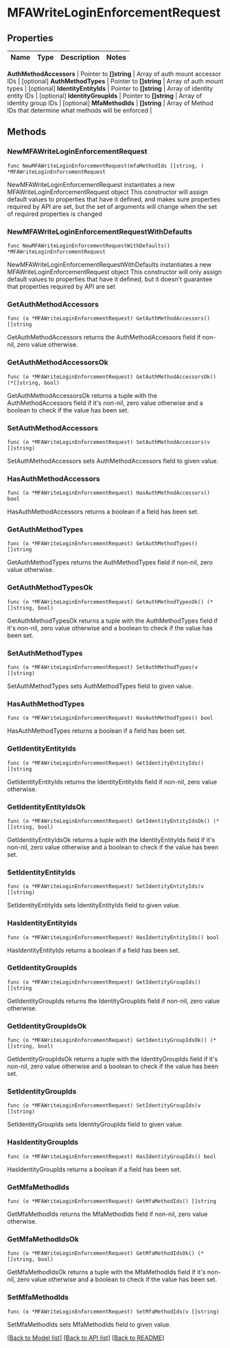 # MFAWriteLoginEnforcementRequest


## Properties

Name | Type | Description | Notes
------------ | ------------- | ------------- | -------------


**AuthMethodAccessors** | Pointer to **[]string** | Array of auth mount accessor IDs | [optional] 
**AuthMethodTypes** | Pointer to **[]string** | Array of auth mount types | [optional] 
**IdentityEntityIds** | Pointer to **[]string** | Array of identity entity IDs | [optional] 
**IdentityGroupIds** | Pointer to **[]string** | Array of identity group IDs | [optional] 
**MfaMethodIds** | **[]string** | Array of Method IDs that determine what methods will be enforced | 



## Methods


### NewMFAWriteLoginEnforcementRequest

`func NewMFAWriteLoginEnforcementRequest(mfaMethodIds []string, ) *MFAWriteLoginEnforcementRequest`

NewMFAWriteLoginEnforcementRequest instantiates a new MFAWriteLoginEnforcementRequest object
This constructor will assign default values to properties that have it defined,
and makes sure properties required by API are set, but the set of arguments
will change when the set of required properties is changed

### NewMFAWriteLoginEnforcementRequestWithDefaults

`func NewMFAWriteLoginEnforcementRequestWithDefaults() *MFAWriteLoginEnforcementRequest`

NewMFAWriteLoginEnforcementRequestWithDefaults instantiates a new MFAWriteLoginEnforcementRequest object
This constructor will only assign default values to properties that have it defined,
but it doesn't guarantee that properties required by API are set


### GetAuthMethodAccessors

`func (o *MFAWriteLoginEnforcementRequest) GetAuthMethodAccessors() []string`

GetAuthMethodAccessors returns the AuthMethodAccessors field if non-nil, zero value otherwise.

### GetAuthMethodAccessorsOk

`func (o *MFAWriteLoginEnforcementRequest) GetAuthMethodAccessorsOk() (*[]string, bool)`

GetAuthMethodAccessorsOk returns a tuple with the AuthMethodAccessors field if it's non-nil, zero value otherwise
and a boolean to check if the value has been set.

### SetAuthMethodAccessors

`func (o *MFAWriteLoginEnforcementRequest) SetAuthMethodAccessors(v []string)`

SetAuthMethodAccessors sets AuthMethodAccessors field to given value.


### HasAuthMethodAccessors

`func (o *MFAWriteLoginEnforcementRequest) HasAuthMethodAccessors() bool`

HasAuthMethodAccessors returns a boolean if a field has been set.




### GetAuthMethodTypes

`func (o *MFAWriteLoginEnforcementRequest) GetAuthMethodTypes() []string`

GetAuthMethodTypes returns the AuthMethodTypes field if non-nil, zero value otherwise.

### GetAuthMethodTypesOk

`func (o *MFAWriteLoginEnforcementRequest) GetAuthMethodTypesOk() (*[]string, bool)`

GetAuthMethodTypesOk returns a tuple with the AuthMethodTypes field if it's non-nil, zero value otherwise
and a boolean to check if the value has been set.

### SetAuthMethodTypes

`func (o *MFAWriteLoginEnforcementRequest) SetAuthMethodTypes(v []string)`

SetAuthMethodTypes sets AuthMethodTypes field to given value.


### HasAuthMethodTypes

`func (o *MFAWriteLoginEnforcementRequest) HasAuthMethodTypes() bool`

HasAuthMethodTypes returns a boolean if a field has been set.




### GetIdentityEntityIds

`func (o *MFAWriteLoginEnforcementRequest) GetIdentityEntityIds() []string`

GetIdentityEntityIds returns the IdentityEntityIds field if non-nil, zero value otherwise.

### GetIdentityEntityIdsOk

`func (o *MFAWriteLoginEnforcementRequest) GetIdentityEntityIdsOk() (*[]string, bool)`

GetIdentityEntityIdsOk returns a tuple with the IdentityEntityIds field if it's non-nil, zero value otherwise
and a boolean to check if the value has been set.

### SetIdentityEntityIds

`func (o *MFAWriteLoginEnforcementRequest) SetIdentityEntityIds(v []string)`

SetIdentityEntityIds sets IdentityEntityIds field to given value.


### HasIdentityEntityIds

`func (o *MFAWriteLoginEnforcementRequest) HasIdentityEntityIds() bool`

HasIdentityEntityIds returns a boolean if a field has been set.




### GetIdentityGroupIds

`func (o *MFAWriteLoginEnforcementRequest) GetIdentityGroupIds() []string`

GetIdentityGroupIds returns the IdentityGroupIds field if non-nil, zero value otherwise.

### GetIdentityGroupIdsOk

`func (o *MFAWriteLoginEnforcementRequest) GetIdentityGroupIdsOk() (*[]string, bool)`

GetIdentityGroupIdsOk returns a tuple with the IdentityGroupIds field if it's non-nil, zero value otherwise
and a boolean to check if the value has been set.

### SetIdentityGroupIds

`func (o *MFAWriteLoginEnforcementRequest) SetIdentityGroupIds(v []string)`

SetIdentityGroupIds sets IdentityGroupIds field to given value.


### HasIdentityGroupIds

`func (o *MFAWriteLoginEnforcementRequest) HasIdentityGroupIds() bool`

HasIdentityGroupIds returns a boolean if a field has been set.




### GetMfaMethodIds

`func (o *MFAWriteLoginEnforcementRequest) GetMfaMethodIds() []string`

GetMfaMethodIds returns the MfaMethodIds field if non-nil, zero value otherwise.

### GetMfaMethodIdsOk

`func (o *MFAWriteLoginEnforcementRequest) GetMfaMethodIdsOk() (*[]string, bool)`

GetMfaMethodIdsOk returns a tuple with the MfaMethodIds field if it's non-nil, zero value otherwise
and a boolean to check if the value has been set.

### SetMfaMethodIds

`func (o *MFAWriteLoginEnforcementRequest) SetMfaMethodIds(v []string)`

SetMfaMethodIds sets MfaMethodIds field to given value.










[[Back to Model list]](../README.md#documentation-for-models) [[Back to API list]](../README.md#documentation-for-api-endpoints) [[Back to README]](../README.md)


